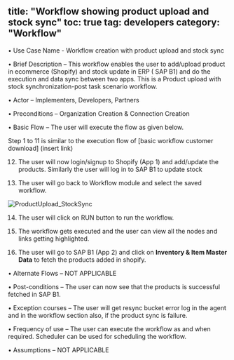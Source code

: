 title: "Workflow showing product upload and stock sync"
toc: true
tag: developers
category: "Workflow"
---


•	Use Case Name - Workflow creation with product upload and stock sync

•	Brief Description – This workflow enables the user to add/upload product in ecommerce (Shopify) and stock update in ERP ( SAP 
    B1) and do the execution and data sync between two apps. This is a Product upload with stock synchronization-post task scenario workflow.
 
•	Actor – Implementers, Developers, Partners     

•	Preconditions – Organization Creation & Connection Creation 

•	Basic Flow – The user will execute the flow as given below.

Step 1 to 11 is similar to the execution flow of [basic workflow customer download] (insert link)

12. The user will now login/signup to Shopify (App 1) and add/update the products. Similarly the user will log in to SAP B1 to  update stock 


13. The user will go back to Workflow module and select the saved workflow.

![ProductUpload_StockSync](media/ProductUpload_StockSync.png)

14. The user will click on RUN button to run the workflow.

15. The workflow gets executed and the user can view all the nodes and links getting highlighted.

16.  The user will go to SAP B1 (App 2) and click on **Inventory & Item Master Data** to fetch the products added in shopify. 

•	Alternate Flows – NOT APPLICABLE 

•	Post-conditions – The user can now see that the products  is successful fetched in SAP B1.

•	Exception courses –  The user will get resync bucket error log in the agent and in the workflow section also, if the product        sync is failure.

•	Frequency of use  – The user can execute the workflow as and when required. Scheduler can be used for scheduling the workflow.

•	Assumptions – NOT APPLICABLE 